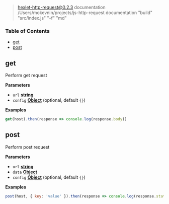 
> hexlet-http-request@0.2.3 documentation /Users/mokevnin/projects/js-http-request
> documentation "build" "src/index.js" "-f" "md"

<!-- Generated by documentation.js. Update this documentation by updating the source code. -->

### Table of Contents

-   [get](#get)
-   [post](#post)

## get

Perform get request

**Parameters**

-   `url` **[string](https://developer.mozilla.org/en-US/docs/Web/JavaScript/Reference/Global_Objects/String)** 
-   `config` **[Object](https://developer.mozilla.org/en-US/docs/Web/JavaScript/Reference/Global_Objects/Object)**  (optional, default `{}`)

**Examples**

```javascript
get(host).then(response => console.log(response.body))
```

## post

Perform post request

**Parameters**

-   `url` **[string](https://developer.mozilla.org/en-US/docs/Web/JavaScript/Reference/Global_Objects/String)** 
-   `data` **[Object](https://developer.mozilla.org/en-US/docs/Web/JavaScript/Reference/Global_Objects/Object)** 
-   `config` **[Object](https://developer.mozilla.org/en-US/docs/Web/JavaScript/Reference/Global_Objects/Object)**  (optional, default `{}`)

**Examples**

```javascript
post(host, { key: 'value' }).then(response => console.log(response.status))
```

